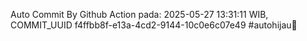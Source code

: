 Auto Commit By Github Action pada: 2025-05-27 13:31:11 WIB, COMMIT_UUID f4ffbb8f-e13a-4cd2-9144-10c0e6c07e49 #autohijau🗿
